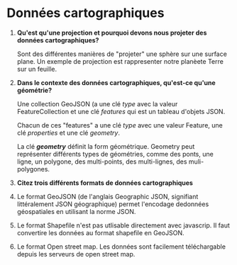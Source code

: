 # Données cartographiques

1. **Qu'est qu'une projection et pourquoi devons nous projeter des données cartographiques?**

   Sont des différentes manières de "projeter" une sphère sur une surface plane. Un exemple de projection est rappresenter notre planèete Terre sur un feuille.

2. **Dans le contexte des données cartographiques, qu'est-ce qu'une géométrie?**

   Une collection GeoJSON (a une clé *type* avec la valeur FeatureCollection et une clé *features* qui est un tableau d'objets JSON.

   Chacun de ces "features" a une clé *type* avec une valeur Feature, une clé *properties* et une clé *geometry*.

   La clé ***geometry*** définit la form géométrique. Geometry peut représenter différents types de géométries, comme des ponts, une ligne, un polygone, des multi-points, des multi-lignes, des muli-polygones.

   

3. **Citez trois différents formats de données cartographiques**

1. Le format GeoJSON (de l'anglais Geographic JSON, signifiant littéralement JSON géographique) permet l'encodage dedonnées géospatiales en utilisant la norme JSON.
2. Le format Shapefile n'est pas utlisable directement avec javascrip. Il faut convertire les données au format shapefile en GeoJSON.
3. Le format Open street map. Les données sont facilement téléchargable depuis les serveurs de open street map.